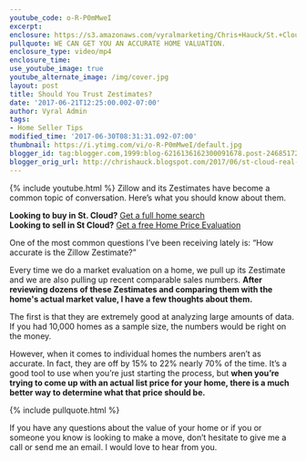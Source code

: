 ```yaml
---
youtube_code: o-R-P0mMweI
excerpt:
enclosure: https://s3.amazonaws.com/vyralmarketing/Chris+Hauck/St.+Cloud+Real+Estate+Thoughts+on+the+Zestimate.mp4
pullquote: WE CAN GET YOU AN ACCURATE HOME VALUATION.
enclosure_type: video/mp4
enclosure_time:
use_youtube_image: true
youtube_alternate_image: /img/cover.jpg
layout: post
title: Should You Trust Zestimates?
date: '2017-06-21T12:25:00.002-07:00'
author: Vyral Admin
tags:
- Home Seller Tips
modified_time: '2017-06-30T08:31:31.092-07:00'
thumbnail: https://i.ytimg.com/vi/o-R-P0mMweI/default.jpg
blogger_id: tag:blogger.com,1999:blog-6216136162300091678.post-2468517243451866397
blogger_orig_url: http://chrishauck.blogspot.com/2017/06/st-cloud-real-estate-thoughts-on.html
---
```

{% include youtube.html %}
Zillow and its Zestimates have become a common topic of conversation. Here’s what you should know about them.

**Looking to buy in St. Cloud?**  <a href="https://www.coldwellbankerhomes.com/minnesota/" target="_blank">Get a full home search</a><br>
**Looking to sell in St Cloud?** <a href="https://www.coldwellbankerhomes.com/mn/saint-cloud/agent/christopher-chris-hauck/aid_36032/" target="_blank">Get a free Home Price Evaluation</a><br>

One of the most common questions I’ve been receiving lately is: “How accurate is the Zillow Zestimate?”

Every time we do a market evaluation on a home, we pull up its Zestimate and we are also pulling up recent comparable sales numbers. **After reviewing dozens of these Zestimates and comparing them with the home's actual market value, I have a few thoughts about them.**

The first is that they are extremely good at analyzing large amounts of data. If you had 10,000 homes as a sample size, the numbers would be right on the money.

However, when it comes to individual homes the numbers aren’t as accurate. In fact, they are off by 15% to 22% nearly 70% of the time. It’s a good tool to use when you’re just starting the process, but **when you’re trying to come up with an actual list price for your home, there is a much better way to determine what that price should be.**

{% include pullquote.html %}

If you have any questions about the value of your home or if you or someone you know is looking to make a move, don’t hesitate to give me a call or send me an email. I would love to hear from you.
